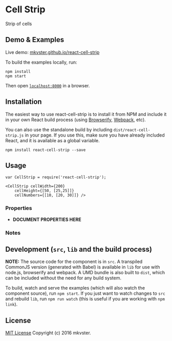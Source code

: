 # Cell Strip

Strip of cells


## Demo & Examples

Live demo: [mkvster.github.io/react-cell-strip](http://mkvster.github.io/react-cell-strip/)

To build the examples locally, run:

```
npm install
npm start
```

Then open [`localhost:8000`](http://localhost:8000) in a browser.


## Installation

The easiest way to use react-cell-strip is to install it from NPM and include it in your own React build process (using [Browserify](http://browserify.org), [Webpack](http://webpack.github.io/), etc).

You can also use the standalone build by including `dist/react-cell-strip.js` in your page. If you use this, make sure you have already included React, and it is available as a global variable.

```
npm install react-cell-strip --save
```


## Usage



```
var CellStrip = require('react-cell-strip');

<CellStrip cellWidth={200} 
	cellHeight={[50, [25,25]]}  
	cellNumbers={[10, [20, 30]]} />

```

### Properties

* __DOCUMENT PROPERTIES HERE__

### Notes




## Development (`src`, `lib` and the build process)

**NOTE:** The source code for the component is in `src`. A transpiled CommonJS version (generated with Babel) is available in `lib` for use with node.js, browserify and webpack. A UMD bundle is also built to `dist`, which can be included without the need for any build system.

To build, watch and serve the examples (which will also watch the component source), run `npm start`. If you just want to watch changes to `src` and rebuild `lib`, run `npm run watch` (this is useful if you are working with `npm link`).

## License

[MIT License](http://en.wikipedia.org/wiki/MIT_License) Copyright (c) 2016 mkvster.

